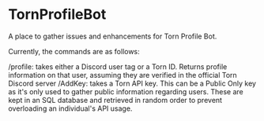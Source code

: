 # TornProfileBot
A place to gather issues and enhancements for Torn Profile Bot.

Currently, the commands are as follows:

/profile: takes either a Discord user tag or a Torn ID. Returns profile information on that user, assuming they are verified in the official Torn Discord server
/AddKey: takes a Torn API key. This can be a Public Only key as it's only used to gather public information regarding users. These are kept in an SQL database and retrieved in random order to prevent overloading an individual's API usage.
